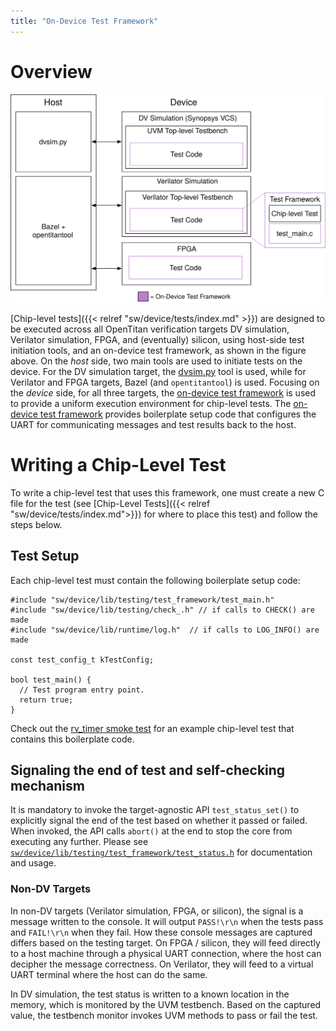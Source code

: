 ```yaml
---
title: "On-Device Test Framework"
---
```


# Overview

![Chip-level Test Infrastructure](chip_level_test_infra.svg)

[Chip-level tests]({{< relref "sw/device/tests/index.md" >}}) are designed to be executed across all OpenTitan verification targets DV simulation, Verilator simulation, FPGA, and (eventually) silicon, using host-side test initiation tools, and an on-device test framework, as shown in the figure above.
On the _host_ side, two main tools are used to initiate tests on the device. For the DV simulation target, the [dvsim.py](https://github.com/lowRISC/opentitan/blob/master/util/dvsim/dvsim.py) tool is used, while for Verilator and FPGA targets, Bazel (and `opentitantool`) is used.
Focusing on the _device_ side, for all three targets, the [on-device test framework](https://github.com/lowRISC/opentitan/blob/master/sw/device/lib/testing/test_framework/test_main.c) is used to provide a uniform execution environment for chip-level tests.
The [on-device test framework](https://github.com/lowRISC/opentitan/blob/master/sw/device/lib/testing/test_framework/test_main.c) provides boilerplate setup code that configures the UART for communicating messages and test results back to the host.

# Writing a Chip-Level Test
To write a chip-level test that uses this framework, one must create a new C file for the test (see [Chip-Level Tests]({{< relref "sw/device/tests/index.md">}}) for where to place this test) and follow the steps below.

## Test Setup
Each chip-level test must contain the following boilerplate setup code:

```
#include "sw/device/lib/testing/test_framework/test_main.h"
#include "sw/device/lib/testing/check_.h" // if calls to CHECK() are made
#include "sw/device/lib/runtime/log.h"  // if calls to LOG_INFO() are made

const test_config_t kTestConfig;

bool test_main() {
  // Test program entry point.
  return true;
}
```

Check out the [rv\_timer smoke test](https://github.com/lowRISC/opentitan/blob/master/sw/device/tests/rv_timer_smoketest.c) for an example chip-level test that contains this boilerplate code.

## Signaling the end of test and self-checking mechanism
It is mandatory to invoke the target-agnostic API `test_status_set()` to explicitly signal the end of the test based on whether it passed or failed.
When invoked, the API calls `abort()` at the end to stop the core from executing any further.
Please see [`sw/device/lib/testing/test_framework/test_status.h`](https://github.com/lowRISC/opentitan/blob/master/sw/device/lib/testing/test_framework/test_status.h) for documentation and usage.

### Non-DV Targets
In non-DV targets (Verilator simulation, FPGA, or silicon), the signal is a message written to the console.
It will output `PASS!\r\n` when the tests pass and `FAIL!\r\n` when they fail.
How these console messages are captured differs based on the testing target.
On FPGA / silicon, they will feed directly to a host machine through a physical UART connection, where the host can decipher the message correctness.
On Verilator, they will feed to a virtual UART terminal where the host can do the same.

In DV simulation, the test status is written to a known location in the memory, which is monitored by the UVM testbench.
Based on the captured value, the testbench monitor invokes UVM methods to pass or fail the test.

